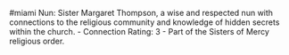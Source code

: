 #miami 
Nun: Sister Margaret Thompson, a wise and respected nun with connections to the religious community and knowledge of hidden secrets within the church. - Connection Rating: 3 - Part of the Sisters of Mercy religious order.